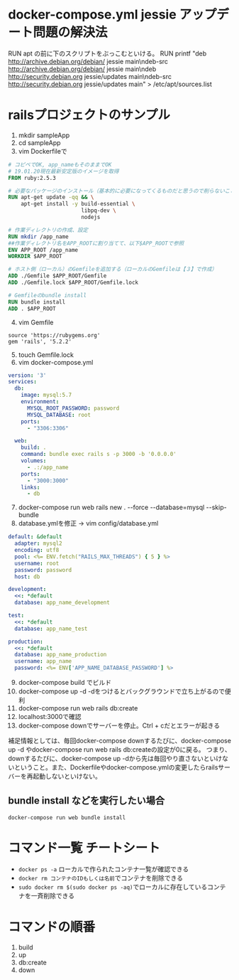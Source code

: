 # docker-compose.yml jessie アップデート問題の解決法
RUN apt の前に下のスクリプトをぶっこむといける。
RUN printf "deb http://archive.debian.org/debian/ jessie main\ndeb-src http://archive.debian.org/debian/ jessie main\ndeb http://security.debian.org jessie/updates main\ndeb-src http://security.debian.org jessie/updates main" > /etc/apt/sources.list

# railsプロジェクトのサンプル
1. mkdir sampleApp
2. cd sampleApp
3. vim Dockerfileで

```Dockerfile
# コピペでOK, app_nameもそのままでOK
# 19.01.20現在最新安定版のイメージを取得
FROM ruby:2.5.3

# 必要なパッケージのインストール（基本的に必要になってくるものだと思うので削らないこと）
RUN apt-get update -qq && \
    apt-get install -y build-essential \
                       libpq-dev \        
                       nodejs           

# 作業ディレクトリの作成、設定
RUN mkdir /app_name
##作業ディレクトリ名をAPP_ROOTに割り当てて、以下$APP_ROOTで参照
ENV APP_ROOT /app_name
WORKDIR $APP_ROOT

# ホスト側（ローカル）のGemfileを追加する（ローカルのGemfileは【３】で作成）
ADD ./Gemfile $APP_ROOT/Gemfile
ADD ./Gemfile.lock $APP_ROOT/Gemfile.lock

# Gemfileのbundle install
RUN bundle install
ADD . $APP_ROOT
```
4. vim Gemfile
```Gemfile
source 'https://rubygems.org'
gem 'rails', '5.2.2'
```
5. touch Gemfile.lock
6. vim docker-compose.yml
```docker-compose.yml
version: '3'
services:
  db:
    image: mysql:5.7
    environment:
      MYSQL_ROOT_PASSWORD: password
      MYSQL_DATABASE: root
    ports:
      - "3306:3306"

  web:
    build: .
    command: bundle exec rails s -p 3000 -b '0.0.0.0'
    volumes:
      - .:/app_name
    ports:
      - "3000:3000"
    links:
      - db
```

7. docker-compose run web rails new . --force --database=mysql --skip-bundle
8. database.ymlを修正 -> vim config/database.yml
```database.yml
default: &default
  adapter: mysql2
  encoding: utf8
  pool: <%= ENV.fetch("RAILS_MAX_THREADS") { 5 } %>
  username: root
  password: password
  host: db

development:
  <<: *default
  database: app_name_development

test:
  <<: *default
  database: app_name_test

production:
  <<: *default
  database: app_name_production
  username: app_name
  password: <%= ENV['APP_NAME_DATABASE_PASSWORD'] %>

```
9. docker-compose build でビルド
10. docker-compose up -d -dをつけるとバックグラウンドで立ち上がるので便利
11. docker-compose run web rails db:create
12. localhost:3000で確認
13. docker-compose downでサーバーを停止。Ctrl + cだとエラーが起きる

補足情報としては、毎回docker-compose downするたびに、docker-compose up -d やdocker-compose run web rails db:createの設定が0に戻る。
つまり、downするたびに、docker-compose up -dから先は毎回やり直さないといけないということ。また、Dockerfileやdocker-compose.ymlの変更したらrailsサーバーを再起動しないといけない。

## bundle install などを実行したい場合
`docker-compose run web bundle install`

# コマンド一覧 チートシート
- `docker ps -a` ローカルで作られたコンテナ一覧が確認できる
- `docker rm コンテナのIDもしくは名前`でコンテナを削除できる
- `sudo docker rm $(sudo docker ps -aq)`でローカルに存在しているコンテナを一斉削除できる

# コマンドの順番
1. build
2. up
3. db:create
4. down
